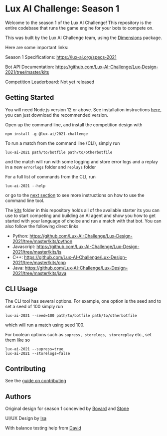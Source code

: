 # Lux AI Challenge: Season 1

Welcome to the season 1 of the Lux AI Challenge! This repository is the entire codebase that runs the game engine for your bots to compete on. 

This was built by the Lux AI Challenge team, using the [Dimensions](https://github.com/StoneT2000/Dimensions) package.

Here are some important links:

Season 1 Specifications: https://lux-ai.org/specs-2021

Bot API Documentation: https://github.com/Lux-AI-Challenge/Lux-Design-2021/tree/master/kits

Competition Leaderboard: Not yet released

## Getting Started

You will need Node.js version 12 or above. See installation instructions [here](https://nodejs.org/en/download/), you can just download the recommended version.

Open up the command line, and install the competition design with

```
npm install -g @lux-ai/2021-challenge
```

To run a match from the command line (CLI), simply run

```
lux-ai-2021 path/to/botfile path/to/otherbotfile
```

and the match will run with some logging and store error logs and a replay in a new `errorlogs` folder and `replays` folder

For a full list of commands from the CLI, run

```
lux-ai-2021 --help
```

or go to the [next section](#CLI-Usage) to see more instructions on how to use the command line tool.

The [kits](https://github.com/Lux-AI-Challenge/Lux-Design-2021/tree/master/kits) folder in this repository holds all of the available starter its you can use to start competing and building an AI agent and show you how to get started with your language of choice and run a match with that bot. You can also follow the following direct links

- Python: https://github.com/Lux-AI-Challenge/Lux-Design-2021/tree/master/kits/python
- Javascript: https://github.com/Lux-AI-Challenge/Lux-Design-2021/tree/master/kits/js
- C++: https://github.com/Lux-AI-Challenge/Lux-Design-2021/tree/master/kits/cpp
- Java: https://github.com/Lux-AI-Challenge/Lux-Design-2021/tree/master/kits/java

## CLI Usage

The CLI tool has several options. For example, one option is the seed and to set a seed of 100 simply run

```
lux-ai-2021 --seed=100 path/to/botfile path/to/otherbotfile
```

which will run a match using seed 100.

For boolean options such as `supress, storelogs, storereplay` etc., set them like so

```
lux-ai-2021 --supress=true
lux-ai-2021 --storelogs=false
```

## Contributing

See the [guide on contributing](https://github.com/Lux-AI-Challenge/Lux-Design-2021/tree/master/CONTRIBUTING.md)

## Authors

Original design for season 1 concevied by [Bovard](https://github.com/bovard) and [Stone](https://github.com/StoneT2000)

UI/UX Design by [Isa](https://github.com/p-isa)

With balance testing help from [David](https://github.com/holypegasus)